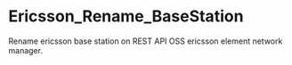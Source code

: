 # Ericsson_Rename_BaseStation
Rename ericsson base station on REST API OSS ericsson element network manager.
